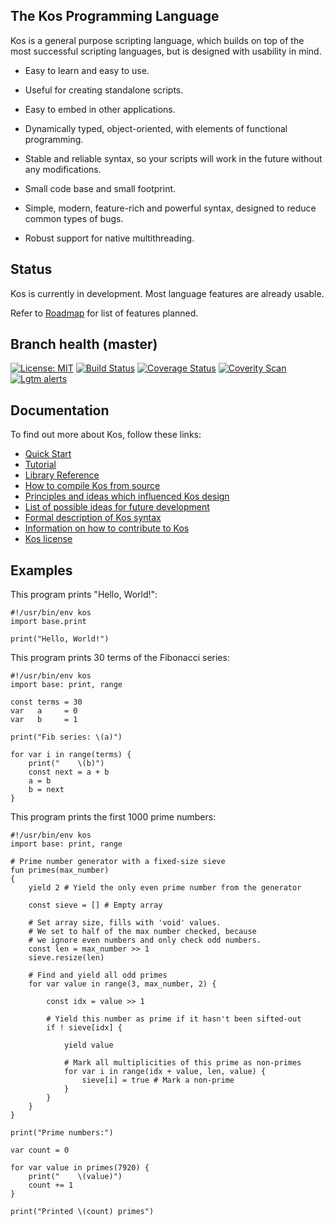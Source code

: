 The Kos Programming Language
----------------------------

Kos is a general purpose scripting language, which builds on top of the most
successful scripting languages, but is designed with usability in mind.

* Easy to learn and easy to use.

* Useful for creating standalone scripts.

* Easy to embed in other applications.

* Dynamically typed, object-oriented, with elements of functional programming.

* Stable and reliable syntax, so your scripts will work in the future without
  any modifications.

* Small code base and small footprint.

* Simple, modern, feature-rich and powerful syntax, designed to reduce common
  types of bugs.

* Robust support for native multithreading.

Status
------

Kos is currently in development.  Most language features are already usable.

Refer to [Roadmap](doc/roadmap.md) for list of features planned.

Branch health (master)
----------------------

[![License: MIT](https://img.shields.io/badge/License-MIT-yellow.svg)](https://opensource.org/licenses/MIT)
[![Build Status](https://github.com/kos-lang/kos/workflows/Tests/badge.svg)](https://github.com/kos-lang/kos/actions)
[![Coverage Status](https://coveralls.io/repos/github/kos-lang/kos/badge.svg?branch=master)](https://coveralls.io/github/kos-lang/kos?branch=master)
[![Coverity Scan](https://scan.coverity.com/projects/10189/badge.svg)](https://scan.coverity.com/projects/kos)
[![Lgtm alerts](https://img.shields.io/lgtm/alerts/g/kos-lang/kos.svg?logo=lgtm&logoWidth=18)](https://lgtm.com/projects/g/kos-lang/kos/alerts/)

Documentation
-------------

To find out more about Kos, follow these links:

* [Quick Start](doc/quickstart.md)
* [Tutorial](doc/tutorial.md)
* [Library Reference](doc/modules.md)
* [How to compile Kos from source](doc/building.md)
* [Principles and ideas which influenced Kos design](doc/design.md)
* [List of possible ideas for future development](doc/proposals.md)
* [Formal description of Kos syntax](doc/grammar.md)
* [Information on how to contribute to Kos](doc/contributing.md)
* [Kos license](LICENSE.md)

Examples
--------

This program prints "Hello, World!":

    #!/usr/bin/env kos
    import base.print

    print("Hello, World!")

This program prints 30 terms of the Fibonacci series:

    #!/usr/bin/env kos
    import base: print, range

    const terms = 30
    var   a     = 0
    var   b     = 1

    print("Fib series: \(a)")

    for var i in range(terms) {
        print("    \(b)")
        const next = a + b
        a = b
        b = next
    }

This program prints the first 1000 prime numbers:

    #!/usr/bin/env kos
    import base: print, range

    # Prime number generator with a fixed-size sieve
    fun primes(max_number)
    {
        yield 2 # Yield the only even prime number from the generator

        const sieve = [] # Empty array

        # Set array size, fills with 'void' values.
        # We set to half of the max number checked, because
        # we ignore even numbers and only check odd numbers.
        const len = max_number >> 1
        sieve.resize(len)

        # Find and yield all odd primes
        for var value in range(3, max_number, 2) {

            const idx = value >> 1

            # Yield this number as prime if it hasn't been sifted-out
            if ! sieve[idx] {

                yield value

                # Mark all multiplicities of this prime as non-primes
                for var i in range(idx + value, len, value) {
                    sieve[i] = true # Mark a non-prime
                }
            }
        }
    }

    print("Prime numbers:")

    var count = 0

    for var value in primes(7920) {
        print("    \(value)")
        count += 1
    }

    print("Printed \(count) primes")
